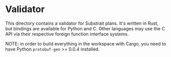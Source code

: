 Validator
=========

This directory contains a validator for Substrait plans. It's written in Rust,
but bindings are available for Python and C. Other languages may use the C API
via their respective foreign function interface systems.

NOTE: in order to build everything in the workspace with Cargo, you need to
have Python `protobuf-gen` >= 0.0.4 installed.
